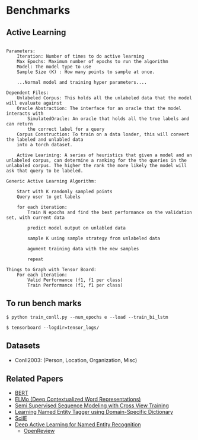 # Benchmarks

## Active Learning

```

Parameters:
    Iteration: Number of times to do active learning
    Max Epochs: Maximum number of epochs to run the algorithm
    Model: The model type to use
    Sample Size (K) : How many points to sample at once.

    ...Normal model and training hyper parameters.... 

Dependent Files:
    Unlabeled Corpus: This holds all the unlabeled data that the model will evaluate against
    Oracle Abstraction: The interface for an oracle that the model interacts with
        SimulatedOracle: An oracle that holds all the true labels and can return
        the correct label for a query
    Corpus Construction: To train on a data loader, this will convert the labeled and unlabled data
    into a torch dataset.

    Active Learining: A series of heuristics that given a model and an unlabeled corpus, can determine a ranking for the the queries in the unlabaled corpus. The higher the rank the more likely the model will ask that query to be labeled.

Generic Active Learning Algorithm:

    Start with K randomly sampled points
    Query user to get labels

    for each iteration:
        Train N epochs and find the best performance on the validation set, with current data

        predict model output on unlabled data

        sample K using sample strategy from unlabeled data

        agument training data with the new samples

        repeat

Things to Graph with Tensor Board:
    For each iteration:
        Valid Performance (f1, f1 per class)
        Train Performance (f1, f1 per class)

```

## To run bench marks

```
$ python train_conll.py --num_epochs e --load --train_bi_lstm
```

```
$ tensorboard --logdir=tensor_logs/
```

## Datasets

* Conll2003: (Person, Location, Organization, Misc)

## Related Papers

* [BERT](https://arxiv.org/pdf/1810.04805.pdf)
* [ELMo (Deep Contextualized Word Representations)](https://arxiv.org/pdf/1802.05365.pdf)
* [Semi Supervised Sequence Modeling with Cross View Training](https://arxiv.org/pdf/1809.08370.pdf)
* [Learning Named Entity Tagger using Domain-Specific Dictionary](https://arxiv.org/pdf/1809.03599.pdf)
* [SciIE](http://nlp.cs.washington.edu/sciIE/)
* [Deep Active Learning for Named Entity Recognition](https://arxiv.org/pdf/1707.05928.pdf)
  * [OpenReview](https://openreview.net/forum?id=ry018WZAZ)